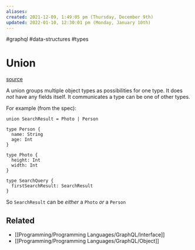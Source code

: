 ```yaml
---
aliases: 
created: 2021-12-09, 1:49:05 pm (Thursday, December 9th)
updated: 2022-01-10, 12:30:01 pm (Monday, January 10th)
---
```

#graphql #data-structures #types

# Union
[source](https://spec.graphql.org/June2018/#sec-Unions)

A union groups multiple object types as possibilities for one type.
It does *not* have any fields itself.
It communicates a type can be one of other types.

For example (from the spec):
```
union SearchResult = Photo | Person

type Person {
  name: String
  age: Int
}

type Photo {
  height: Int
  width: Int
}

type SearchQuery {
  firstSearchResult: SearchResult
}
```

So `SearchResult` can be *either* a `Photo` *or* a `Person`

## Related
- [[Programming/Programming Languages/GraphQL/Interface]]
- [[Programming/Programming Languages/GraphQL/Object]]